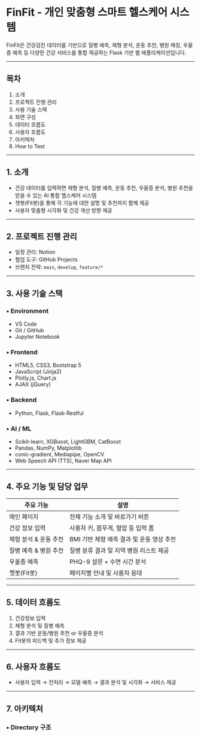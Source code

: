 # FinFit - 개인 맞춤형 스마트 헬스케어 시스템

FinFit은 건강검진 데이터를 기반으로 질병 예측, 체형 분석, 운동 추천, 병원 매칭, 우울증 예측 등 다양한 건강 서비스를 통합 제공하는 Flask 기반 웹 애플리케이션입니다.

---

## 목차
1. 소개  
2. 프로젝트 진행 관리  
3. 사용 기술 스택  
4. 화면 구성  
5. 데이터 흐름도
6. 사용자 흐름도  
7. 아키텍처  
8. How to Test  

---

## 1. 소개

- 건강 데이터를 입력하면 체형 분석, 질병 예측, 운동 추천, 우울증 분석, 병원 추천을 받을 수 있는 AI 통합 헬스케어 시스템
- 챗봇(Fit봇)을 통해 각 기능에 대한 설명 및 추천까지 함께 제공
- 사용자 맞춤형 시각화 및 건강 개선 방향 제공

---

## 2. 프로젝트 진행 관리

- 일정 관리: Notion
- 협업 도구: GitHub Projects
- 브랜치 전략: `main`, `develop`, `feature/*`

---

## 3. 사용 기술 스택

### ▪ Environment
- VS Code
- Git / GitHub
- Jupyter Notebook

### ▪ Frontend
- HTML5, CSS3, Bootstrap 5
- JavaScript (Jinja2)
- Plotly.js, Chart.js
- AJAX (jQuery)

### ▪ Backend
- Python, Flask, Flask-Restful

### ▪ AI / ML
- Scikit-learn, XGBoost, LightGBM, CatBoost
- Pandas, NumPy, Matplotlib
- conic-gradient, Mediapipe, OpenCV
- Web Speech API (TTS), Naver Map API

---

## 4. 주요 기능 및 담당 업무

| 주요 기능 | 설명 |
|--------|------|
| 메인 페이지 | 전체 기능 소개 및 바로가기 버튼 |
| 건강 정보 입력 | 사용자 키, 몸무게, 혈압 등 입력 폼 |
| 체형 분석 & 운동 추천 | BMI 기반 체형 예측 결과 및 운동 영상 추천 |
| 질병 예측 & 병원 추천 | 질병 분류 결과 및 지역 병원 리스트 제공 |
| 우울증 예측 | PHQ-9 설문 + 수면 시간 분석 |
| 챗봇(Fit봇) | 페이지별 안내 및 사용자 응대 |

---

## 5. 데이터 흐름도

1. 건강정보 입력  
2. 체형 분석 및 질병 예측  
3. 결과 기반 운동/병원 추천 or 우울증 분석  
4. Fit봇의 피드백 및 추가 정보 제공

---

## 6. 사용자 흐름도

- 사용자 입력 → 전처리 → 모델 예측 → 결과 분석 및 시각화 → 서비스 제공

---

## 7. 아키텍처

### ▪ Directory 구조

